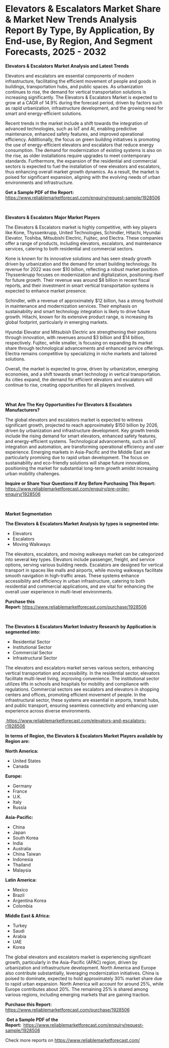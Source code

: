 <p><h1>Elevators & Escalators Market Share & Market New Trends Analysis Report By Type, By Application, By End-use, By Region, And Segment Forecasts, 2025 - 2032</h1></p><p><strong>Elevators & Escalators Market Analysis and Latest Trends</strong></p>
<p><p>Elevators and escalators are essential components of modern infrastructure, facilitating the efficient movement of people and goods in buildings, transportation hubs, and public spaces. As urbanization continues to rise, the demand for vertical transportation solutions is increasing significantly. The Elevators & Escalators Market is expected to grow at a CAGR of 14.9% during the forecast period, driven by factors such as rapid urbanization, infrastructure development, and the growing need for smart and energy-efficient solutions.</p><p>Recent trends in the market include a shift towards the integration of advanced technologies, such as IoT and AI, enabling predictive maintenance, enhanced safety features, and improved operational efficiency. Additionally, the focus on green building initiatives is promoting the use of energy-efficient elevators and escalators that reduce energy consumption. The demand for modernization of existing systems is also on the rise, as older installations require upgrades to meet contemporary standards. Furthermore, the expansion of the residential and commercial sectors is expected to fuel the installation of new elevators and escalators, thus enhancing overall market growth dynamics. As a result, the market is poised for significant expansion, aligning with the evolving needs of urban environments and infrastructure.</p></p>
<p><strong>Get a Sample PDF of the Report:&nbsp;</strong> <a href="https://www.reliablemarketforecast.com/enquiry/request-sample/1928506?utm_campaign=2789&utm_medium=2&utm_source=Github&utm_content=ia&utm_term=28022025&utm_id=elevators-escalators">https://www.reliablemarketforecast.com/enquiry/request-sample/1928506</a></p>
<p>&nbsp;</p>
<p><strong>Elevators & Escalators Major Market Players</strong></p>
<p><p>The Elevators & Escalators market is highly competitive, with key players like Kone, Thyssenkrupp, United Technologies, Schindler, Hitachi, Hyundai Elevator, Toshiba, Mitsubishi Electric, Fujitec, and Electra. These companies offer a range of products, including elevators, escalators, and maintenance services, catering to both residential and commercial sectors.</p><p>Kone is known for its innovative solutions and has seen steady growth driven by urbanization and the demand for smart building technology. Its revenue for 2022 was over $10 billion, reflecting a robust market position. Thyssenkrupp focuses on modernization and digitalization, positioning itself for future growth. Their revenue was around $8 billion in recent fiscal reports, and their investment in smart vertical transportation systems is expected to enhance market presence.</p><p>Schindler, with a revenue of approximately $12 billion, has a strong foothold in maintenance and modernization services. Their emphasis on sustainability and smart technology integration is likely to drive future growth. Hitachi, known for its extensive product range, is increasing its global footprint, particularly in emerging markets. </p><p>Hyundai Elevator and Mitsubish Electric are strengthening their positions through innovation, with revenues around $3 billion and $14 billion, respectively. Fujitec, while smaller, is focusing on expanding its market share through technological advancements and enhanced service offerings. Electra remains competitive by specializing in niche markets and tailored solutions.</p><p>Overall, the market is expected to grow, driven by urbanization, emerging economies, and a shift towards smart technology in vertical transportation. As cities expand, the demand for efficient elevators and escalators will continue to rise, creating opportunities for all players involved.</p></p>
<p>&nbsp;</p>
<p><strong>What Are The Key Opportunities For Elevators & Escalators Manufacturers?</strong></p>
<p><p>The global elevators and escalators market is expected to witness significant growth, projected to reach approximately $150 billion by 2026, driven by urbanization and infrastructure development. Key growth trends include the rising demand for smart elevators, enhanced safety features, and energy-efficient systems. Technological advancements, such as IoT integration and automation, are transforming operational efficiency and user experience. Emerging markets in Asia-Pacific and the Middle East are particularly promising due to rapid urban development. The focus on sustainability and eco-friendly solutions will shape future innovations, positioning the market for substantial long-term growth amidst increasing urban mobility challenges.</p></p>
<p><strong>Inquire or Share Your Questions If Any Before Purchasing This Report:</strong> <a href="https://www.reliablemarketforecast.com/enquiry/pre-order-enquiry/1928506?utm_campaign=2789&utm_medium=2&utm_source=Github&utm_content=ia&utm_term=28022025&utm_id=elevators-escalators">https://www.reliablemarketforecast.com/enquiry/pre-order-enquiry/1928506</a></p>
<p>&nbsp;</p>
<p><strong>Market Segmentation</strong></p>
<p><strong>The Elevators & Escalators Market Analysis by types is segmented into:</strong></p>
<p><ul><li>Elevators</li><li>Escalators</li><li>Moving Walkways</li></ul></p>
<p><p>The elevators, escalators, and moving walkways market can be categorized into several key types. Elevators include passenger, freight, and service options, serving various building needs. Escalators are designed for vertical transport in spaces like malls and airports, while moving walkways facilitate smooth navigation in high-traffic areas. These systems enhance accessibility and efficiency in urban infrastructure, catering to both residential and commercial applications, and are vital for enhancing the overall user experience in multi-level environments.</p></p>
<p><strong>Purchase this Report:&nbsp;</strong><a href="https://www.reliablemarketforecast.com/purchase/1928506?utm_campaign=2789&utm_medium=2&utm_source=Github&utm_content=ia&utm_term=28022025&utm_id=elevators-escalators">https://www.reliablemarketforecast.com/purchase/1928506</a></p>
<p>&nbsp;</p>
<p><strong>The Elevators & Escalators Market Industry Research by Application is segmented into:</strong></p>
<p><ul><li>Residential Sector</li><li>Institutional Sector</li><li>Commercial Sector</li><li>Infrastructural Sector</li></ul></p>
<p><p>The elevators and escalators market serves various sectors, enhancing vertical transportation and accessibility. In the residential sector, elevators facilitate multi-level living, improving convenience. The institutional sector utilizes lifts in schools and hospitals for mobility and compliance with regulations. Commercial sectors see escalators and elevators in shopping centers and offices, promoting efficient movement of people. In the infrastructural sector, these systems are essential in airports, transit hubs, and public transport, ensuring seamless connectivity and enhancing user experience across diverse environments.</p></p>
<p><a href="https://www.reliablemarketforecast.com/elevators-and-escalators-r1928506?utm_campaign=2789&utm_medium=2&utm_source=Github&utm_content=ia&utm_term=28022025&utm_id=elevators-escalators">&nbsp;https://www.reliablemarketforecast.com/elevators-and-escalators-r1928506</a></p>
<p><strong>In terms of Region, the Elevators & Escalators Market Players available by Region are:</strong></p>
<p>
    <p> <strong> North America: </strong>
        <ul>
            <li>United States</li>
            <li>Canada</li>
        </ul>
        </p> 
    <p> <strong> Europe: </strong>
        <ul>
            <li>Germany</li>
            <li>France</li>
            <li>U.K.</li>
            <li>Italy</li>
            <li>Russia</li>
        </ul>
        </p> 
    <p> <strong> Asia-Pacific: </strong>
        <ul>
            <li>China</li>
            <li>Japan</li>
            <li>South Korea</li>
            <li>India</li>
            <li>Australia</li>
            <li>China Taiwan</li>
            <li>Indonesia</li>
            <li>Thailand</li>
            <li>Malaysia</li>
        </ul>
        </p> 
    <p> <strong> Latin America: </strong>
        <ul>
            <li>Mexico</li>
            <li>Brazil</li>
            <li>Argentina Korea</li>
            <li>Colombia</li>
        </ul>
        </p> 
    <p> <strong> Middle East & Africa: </strong>
        <ul>
            <li>Turkey</li>
            <li>Saudi</li>
            <li>Arabia</li>
            <li>UAE</li>
            <li>Korea</li>
        </ul>
    </p>
    </p>
<p><p>The global elevators and escalators market is experiencing significant growth, particularly in the Asia-Pacific (APAC) region, driven by urbanization and infrastructure development. North America and Europe also contribute substantially, leveraging modernization initiatives. China is poised to dominate, expected to hold approximately 30% market share due to rapid urban expansion. North America will account for around 25%, while Europe contributes about 20%. The remaining 25% is shared among various regions, including emerging markets that are gaining traction.</p></p>
<p><strong>Purchase this Report: </strong><a href="https://www.reliablemarketforecast.com/purchase/1928506?utm_campaign=2789&utm_medium=2&utm_source=Github&utm_content=ia&utm_term=28022025&utm_id=elevators-escalators">https://www.reliablemarketforecast.com/purchase/1928506</a></p>
<p>&nbsp;<strong>Get a Sample PDF of the Report:&nbsp;&nbsp;</strong><a href="https://www.reliablemarketforecast.com/enquiry/request-sample/1928506?utm_campaign=2789&utm_medium=2&utm_source=Github&utm_content=ia&utm_term=28022025&utm_id=elevators-escalators">https://www.reliablemarketforecast.com/enquiry/request-sample/1928506</a></p>
<p><strong></strong></p>
<p>Check more reports on <a href="https://www.reliablemarketforecast.com/?utm_campaign=2789&utm_medium=2&utm_source=Github&utm_content=ia&utm_term=28022025&utm_id=elevators-escalators">https://www.reliablemarketforecast.com/</a></p>